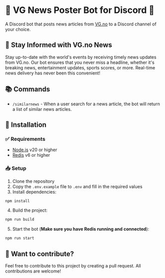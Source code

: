 # 📰 VG News Poster Bot for Discord 🤖
A Discord bot that posts news articles from [VG.no](https://www.vg.no/) to a Discord channel of your choice.

## 📰 Stay Informed with VG.no News
Stay up-to-date with the world's events by receiving timely news updates from VG.no. Our bot ensures that you never miss a headline, whether it's breaking news, entertainment updates, sports scores, or more. Real-time news delivery has never been this convenient!

## 📚 Commands
- `/similarnews` - When a user search for a news article, the bot will return a list of similar news articles.

## 📝 Installation
### ✅ Requirements
- [Node.js](https://nodejs.org/en/) v20 or higher
- [Redis](https://redis.io/) v6 or higher

### 📥 Setup
1. Clone the repository
2. Copy the `.env.example` file to `.env` and fill in the required values
3. Install dependencies:
```bash
npm install
```
4. Build the project:
```bash
npm run build
```
5. Start the bot (**Make sure you have Redis running and connected**):
```bash
npm run start
```

## 👏 Want to contribute?
Feel free to contribute to this project by creating a pull request. All contributions are welcome!

